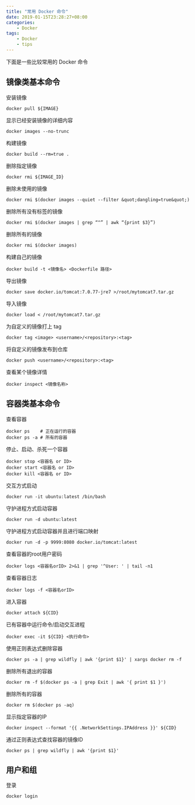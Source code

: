 ```yaml
---
title: "常用 Docker 命令"
date: 2019-01-15T23:28:27+08:00
categories:
    - Docker
tags: 
    - Docker
    - tips
---
```


下面是一些比较常用的 Docker 命令
## 镜像类基本命令
安装镜像
```docker
docker pull ${IMAGE}
```

显示已经安装镜像的详细内容
```docker
docker images --no-trunc
```

构建镜像
```docker
docker build --rm=true .
```

删除指定镜像
```docker
docker rmi ${IMAGE_ID}
```

删除未使用的镜像
```docker
docker rmi $(docker images --quiet --filter &quot;dangling=true&quot;) 
```

删除所有没有标签的镜像
```docker
docker rmi $(docker images | grep “^” | awk “{print $3}”)
```

删除所有的镜像
```docker
docker rmi $(docker images)
```

构建自己的镜像
```docker
docker build -t <镜像名> <Dockerfile 路径>
```

导出镜像
```docker
docker save docker.io/tomcat:7.0.77-jre7 >/root/mytomcat7.tar.gz
```

导入镜像
```docker
docker load < /root/mytomcat7.tar.gz
```

为自定义的镜像打上 tag
```docker
docker tag <image> <username>/<repository>:<tag>
```

将自定义的镜像发布到仓库
```docker
docker push <username>/<repository>:<tag>
```

查看某个镜像详情
```docker
docker inspect <镜像名称>
```

## 容器类基本命令
查看容器
```docker
docker ps    # 正在运行的容器
docker ps -a # 所有的容器
```

停止、启动、杀死一个容器
```docker
docker stop <容器名 or ID>
docker start <容器名 or ID>
docker kill <容器名 or ID>
```

交互方式启动
```docker
docker run -it ubuntu:latest /bin/bash
```

守护进程方式启动容器
```docker
docker run -d ubuntu:latest
```

守护进程方式启动容器并且进行端口映射
```docker
docker run -d -p 9999:8080 docker.io/tomcat:latest
```

查看容器的root用户密码
```docker
docker logs <容器名orID> 2>&1 | grep '^User: ' | tail -n1
```

查看容器日志
```docker
docker logs -f <容器名orID>
```

进入容器
```docker
docker attach ${CID}
```

已有容器中运行命令/启动交互进程
```docker
docker exec -it ${CID} <执行命令>
```

使用正则表达式删除容器
```docker
docker ps -a | grep wildfly | awk '{print $1}' | xargs docker rm -f
```

删除所有退出的容器
```docker
docker rm -f $(docker ps -a | grep Exit | awk '{ print $1 }')
```

删除所有的容器
```docker
docker rm $(docker ps -aq)
```

显示指定容器的IP
```docker
docker inspect --format '{{ .NetworkSettings.IPAddress }}' ${CID}
```

通过正则表达式查找容器的镜像ID
```
docker ps | grep wildfly | awk '{print $1}'
```

## 用户和组
登录
```docker
docker login
```